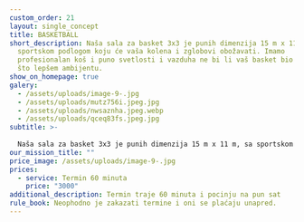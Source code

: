 ```yaml
---
custom_order: 21
layout: single_concept
title: BASKETBALL
short_description: Naša sala za basket 3x3 je punih dimenzija 15 m x 11 m, sa
  sportskom podlogom koju će vaša kolena i zglobovi obožavati. Imamo
  profesionalan koš i puno svetlosti i vazduha ne bi li vaš basket bio odigran u
  što lepšem ambijentu.
show_on_homepage: true
galery:
  - /assets/uploads/image-9-.jpg
  - /assets/uploads/mutz756i.jpeg.jpg
  - /assets/uploads/nwsaznha.jpeg.webp
  - /assets/uploads/qceq83fs.jpeg.jpg
subtitle: >-
  
  Naša sala za basket 3x3 je punih dimenzija 15 m x 11 m, sa sportskom podlogom koju će vaša kolena i zglobovi obožavati. Imamo profesionalan koš i puno svetlosti i vazduha ne bi li vaš basket bio odigran u što lepšem ambijentu.
our_mission_title: ""
price_image: /assets/uploads/image-9-.jpg
prices:
  - service: Termin 60 minuta
    price: "3000"
additional_description: Termin traje 60 minuta i pocinju na pun sat
rule_book: Neophodno je zakazati termine i oni se plaćaju unapred.
---
```

